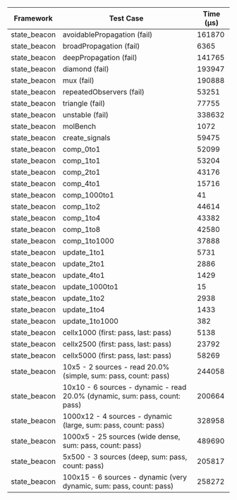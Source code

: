 | Framework | Test Case | Time (μs) |
| --- | --- | --- |
| state_beacon | avoidablePropagation (fail) | 161870 |
| state_beacon | broadPropagation (fail) | 6365 |
| state_beacon | deepPropagation (fail) | 141765 |
| state_beacon | diamond (fail) | 193947 |
| state_beacon | mux (fail) | 190888 |
| state_beacon | repeatedObservers (fail) | 53251 |
| state_beacon | triangle (fail) | 77755 |
| state_beacon | unstable (fail) | 338632 |
| state_beacon | molBench | 1072 |
| state_beacon | create_signals | 59475 |
| state_beacon | comp_0to1 | 52099 |
| state_beacon | comp_1to1 | 53204 |
| state_beacon | comp_2to1 | 43176 |
| state_beacon | comp_4to1 | 15716 |
| state_beacon | comp_1000to1 | 41 |
| state_beacon | comp_1to2 | 44614 |
| state_beacon | comp_1to4 | 43382 |
| state_beacon | comp_1to8 | 42580 |
| state_beacon | comp_1to1000 | 37888 |
| state_beacon | update_1to1 | 5731 |
| state_beacon | update_2to1 | 2886 |
| state_beacon | update_4to1 | 1429 |
| state_beacon | update_1000to1 | 15 |
| state_beacon | update_1to2 | 2938 |
| state_beacon | update_1to4 | 1433 |
| state_beacon | update_1to1000 | 382 |
| state_beacon | cellx1000 (first: pass, last: pass) | 5138 |
| state_beacon | cellx2500 (first: pass, last: pass) | 23792 |
| state_beacon | cellx5000 (first: pass, last: pass) | 58269 |
| state_beacon | 10x5 - 2 sources - read 20.0% (simple, sum: pass, count: pass) | 244058 |
| state_beacon | 10x10 - 6 sources - dynamic - read 20.0% (dynamic, sum: pass, count: pass) | 200664 |
| state_beacon | 1000x12 - 4 sources - dynamic (large, sum: pass, count: pass) | 328958 |
| state_beacon | 1000x5 - 25 sources (wide dense, sum: pass, count: pass) | 489690 |
| state_beacon | 5x500 - 3 sources (deep, sum: pass, count: pass) | 205817 |
| state_beacon | 100x15 - 6 sources - dynamic (very dynamic, sum: pass, count: pass) | 258272 |
